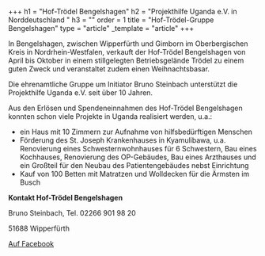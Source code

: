 +++
h1 = "Hof-Trödel Bengelshagen"
h2 = "Projekthilfe Uganda e.V. in Norddeutschland "
h3 = ""
order = 1
title = "Hof-Trödel-Gruppe Bengelshagen"
type = "article"
_template = "article"
+++

In Bengelshagen, zwischen Wipperfürth und Gimborn im Oberbergischen Kreis in Nordrhein-Westfalen, verkauft der Hof-Trödel Bengelshagen von April bis Oktober in einem stillgelegten Betriebsgelände Trödel zu einem guten Zweck und veranstaltet zudem einen Weihnachtsbasar.

Die ehrenamtliche Gruppe um Initiator Bruno Steinbach unterstützt die Projekthilfe Uganda e.V. seit über 10 Jahren.

Aus den Erlösen und Spendeneinnahmen des Hof-Trödel Bengelshagen konnten schon viele Projekte in Uganda realisiert werden, u.a.:

* ein Haus mit 10 Zimmern zur Aufnahme von hilfsbedürftigen Menschen
* Förderung des St. Joseph Krankenhauses in Kyamulibawa, u.a. Renovierung eines Schwesternwohnhauses für 6 Schwestern, Bau eines Kochhauses, Renovierung des OP-Gebäudes, Bau eines Arzthauses und ein Großteil für den Neubau des Patientengebäudes nebst Einrichtung
* Kauf von 100 Betten mit Matratzen und Wolldecken für die Ärmsten im Busch

**Kontakt Hof-Trödel Bengelshagen**

Bruno Steinbach, Tel. 02266 901 98 20

51688 Wipperfürth

<a target="_blank" href="https://www.facebook.com/Bengelshagen/">Auf Facebook</a>

